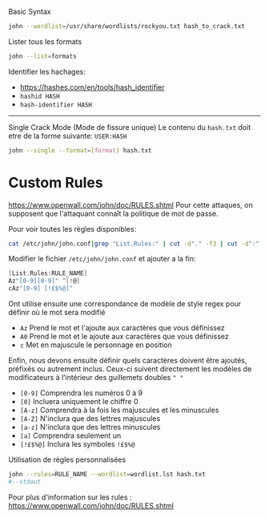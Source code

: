 Basic Syntax

```sh
john --wordlist=/usr/share/wordlists/rockyou.txt hash_to_crack.txt
```

Lister tous les formats

```sh
john --list=formats
```

Identifier les hachages:
- https://hashes.com/en/tools/hash_identifier
- `hashid HASH`
- `hash-identifier HASH`

---

Single Crack Mode (Mode de fissure unique)
Le contenu du `hash.txt` doit etre de la forme suivante: `USER:HASH`

```sh
john --single --format=[format] hash.txt
```

# Custom Rules
https://www.openwall.com/john/doc/RULES.shtml
Pour cette  attaques, on supposent que l'attaquant connaît la politique de mot de passe.

Pour voir toutes les règles disponibles:

```sh
cat /etc/john/john.conf|grep "List.Rules:" | cut -d"." -f3 | cut -d":" -f2 | cut -d"]" -f1 | awk NF
```

Modifier le fichier `/etc/john/john.conf` et ajouter a la fin:

```c
[List.Rules:RULE_NAME]
Az"[0-9][0-9]" ^[!@]
cAz"[0-9] [!£$%@]"
```

Ont utilise ensuite une correspondance de modèle de style regex pour définir où le mot sera modifié

- `Az` Prend le mot et l'ajoute aux caractères que vous définissez
- `A0` Prend le mot et le ajoute aux caractères que vous définissez  
- `c` Met en majuscule le personnage en position

Enfin, nous devons ensuite définir quels caractères doivent être ajoutés, préfixés ou autrement inclus. Ceux-ci suivent directement les modèles de modificateurs à l’intérieur des guillemets doubles `" "`

- `[0-9]` Comprendra les numéros 0 à 9  
- `[0]` Incluera uniquement le chiffre 0  
- `[A-z]` Comprendra à la fois les majuscules et les minuscules  
- `[A-Z]` N'inclura que des lettres majuscules  
- `[a-z]` N'inclura que des lettres minuscules  
- `[a]` Comprendra seulement un  
- `[!£$%@]` Inclura les symboles `!£$%@`

Utilisation de règles personnalisées

```sh
john --rules=RULE_NAME --wordlist=wordlist.lst hash.txt
#--stdout
```

Pour plus d'information sur les rules : https://www.openwall.com/john/doc/RULES.shtml